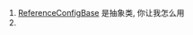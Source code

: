 1. [ReferenceConfigBase](../dubbo-config/dubbo-config-api/src/main/java/org/apache/dubbo/config/ReferenceConfig.java#L103) 是抽象类, 你让我怎么用
2. 
